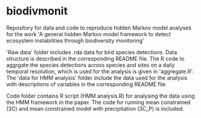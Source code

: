 # biodivmonit

Repository for data and code to reproduce hidden Markov model analyses for the work  'A general hidden Markov model framework to detect ecosystem instabilities through biodiversity monitoring'

'Raw data' folder includes .rda data for bird species detections.  Data structure is described in the corresponding README file. The R code to aggrgate the species detections across species and sites on  a daily temporal resolution, which is used for the analysis is given in 'aggregate.R'. The 'data for HMM analysis' folder include the data used for the analysis with descriptions of variables in the corresponding README file. 

Code folder contains R script (HMM analysis.R) for analysing the data using the HMM framework in the paper. The code for running mean constrained (3C) and mean constrained model with precipitation (3C_P) is included. 
